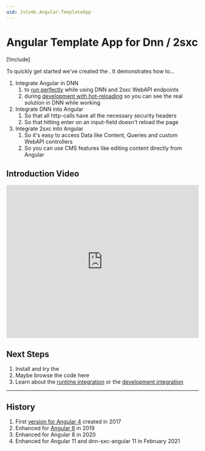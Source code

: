 ```yaml
---
uid: JsCode.Angular.TemplateApp
---
```


# Angular Template App for Dnn / 2sxc

[!include[](~/basics/stack/_shared-float-summary.md)]
<style>.context-box-summary .spa-all { visibility: visible; } </style>

To quickly get started we've created the [](xref:App.Angular11). It demonstrates how to...

1. Integrate Angular in DNN 
    1. to [run perfectly](xref:JsCode.Angular.IntegrateAngularRuntime) while using DNN and 2sxc WebAPI endpoints
    1. during [development with hot-reloading](xref:JsCode.Angular.IntegrateAngularDevelopment) so you can see the real solution in DNN while working
1. Integrate DNN into Angular
    1. So that all http-calls have all the necessary security headers
    1. So that hitting enter on an input-field doesn't reload the page
1. Integrate 2sxc into Angular
    1. So it's easy to access Data like Content, Queries and custom WebAPI controllers
    1. So you can use CMS features like editing content directly from Angular

## Introduction Video

<iframe width="100%" height="400px" src="https://www.youtube.com/embed/I4trJvuSSIM" frameborder="0" allow="accelerometer; autoplay; clipboard-write; encrypted-media; gyroscope; picture-in-picture" allowfullscreen></iframe>

## Next Steps

1. Install and try the [](xref:App.Angular11)
1. Maybe browse the code here [](xref:App.Angular11.Git)
1. Learn about the [runtime integration](xref:JsCode.Angular.IntegrateAngularRuntime) or the [development integration](xref:JsCode.Angular.IntegrateAngularDevelopment)

---

## History

1. First [version for Angular 4](https://github.com/2sic/app-tutorial-angular4-data) created in 2017
1. Enhanced for [Angular 6](https://github.com/2sic/app-template-angular) in 2019
1. Enhanced for Angular 8 in 2020
1. Enhanced for Angular 11 and dnn-sxc-angular 11 in February 2021